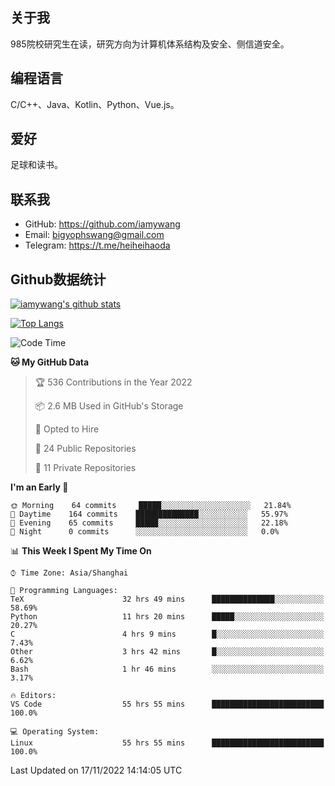 ## 关于我

985院校研究生在读，研究方向为计算机体系结构及安全、侧信道安全。

## 编程语言

C/C++、Java、Kotlin、Python、Vue.js。

## 爱好

足球和读书。

## 联系我

- GitHub: https://github.com/iamywang
- Email: bigyophswang@gmail.com
- Telegram: https://t.me/heiheihaoda

## Github数据统计

[![iamywang's github stats](https://github-readme-stats.vercel.app/api?username=iamywang&count_private=true&show_icons=true)]()

[![Top Langs](https://github-readme-stats.vercel.app/api/top-langs/?username=iamywang&layout=compact)]()

<!--START_SECTION:waka-->
![Code Time](http://img.shields.io/badge/Code%20Time-596%20hrs%2028%20mins-blue)

**🐱 My GitHub Data** 

> 🏆 536 Contributions in the Year 2022
 > 
> 📦 2.6 MB Used in GitHub's Storage 
 > 
> 💼 Opted to Hire
 > 
> 📜 24 Public Repositories 
 > 
> 🔑 11 Private Repositories  
 > 
**I'm an Early 🐤** 

```text
🌞 Morning    64 commits     █████░░░░░░░░░░░░░░░░░░░░   21.84% 
🌆 Daytime    164 commits    ██████████████░░░░░░░░░░░   55.97% 
🌃 Evening    65 commits     █████░░░░░░░░░░░░░░░░░░░░   22.18% 
🌙 Night      0 commits      ░░░░░░░░░░░░░░░░░░░░░░░░░   0.0%

```


📊 **This Week I Spent My Time On** 

```text
⌚︎ Time Zone: Asia/Shanghai

💬 Programming Languages: 
TeX                      32 hrs 49 mins      ██████████████░░░░░░░░░░░   58.69% 
Python                   11 hrs 20 mins      █████░░░░░░░░░░░░░░░░░░░░   20.27% 
C                        4 hrs 9 mins        █░░░░░░░░░░░░░░░░░░░░░░░░   7.43% 
Other                    3 hrs 42 mins       █░░░░░░░░░░░░░░░░░░░░░░░░   6.62% 
Bash                     1 hr 46 mins        ░░░░░░░░░░░░░░░░░░░░░░░░░   3.17%

🔥 Editors: 
VS Code                  55 hrs 55 mins      █████████████████████████   100.0%

💻 Operating System: 
Linux                    55 hrs 55 mins      █████████████████████████   100.0%

```


 Last Updated on 17/11/2022 14:14:05 UTC
<!--END_SECTION:waka-->
